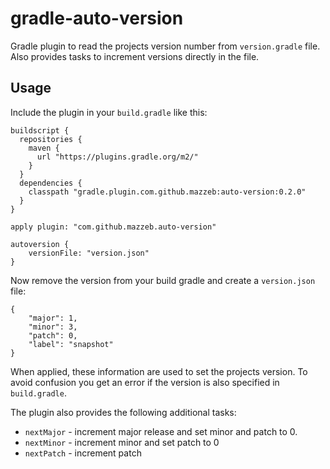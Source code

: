 # gradle-auto-version
Gradle plugin to read the projects version number from `version.gradle` file. 
Also provides tasks to increment versions directly in the file. 


## Usage
Include the plugin in your `build.gradle` like this:

    buildscript {
      repositories {
        maven {
          url "https://plugins.gradle.org/m2/"
        }
      }
      dependencies {
        classpath "gradle.plugin.com.github.mazzeb:auto-version:0.2.0"
      }
    }
    
    apply plugin: "com.github.mazzeb.auto-version"
    
    autoversion {
        versionFile: "version.json"
    }

Now remove the version from your build gradle and create a `version.json` file:

    {
        "major": 1,
        "minor": 3,
        "patch": 0,
        "label": "snapshot"
    }

When applied, these information are used to set the projects version. To avoid confusion you get an error if 
the version is also specified in `build.gradle`.

The plugin also provides the following additional tasks:

* `nextMajor` - increment major release and set minor and patch to 0.
* `nextMinor` - increment minor and set patch to 0
* `nextPatch` - increment patch 

